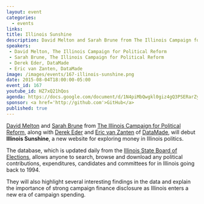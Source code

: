 ```yaml
---
layout: event
categories: 
  - events
links:
title: Illinois Sunshine
description: David Melton and Sarah Brune from The Illinois Campaign for Political Reform, along with Derek Eder and Eric van Zanten of DataMade, will debut Illinois Sunshine, a new website for exploring money in Illinois politics.
speakers:
 - David Melton, The Illinois Campaign for Political Reform
 - Sarah Brune, The Illinois Campaign for Political Reform
 - Derek Eder, DataMade
 - Eric van Zanten, DataMade
image: /images/events/167-illinois-sunshine.png
date: 2015-08-04T18:00:00-05:00
event_id: 167
youtube_id: HZ7xQ21hQos
agenda: https://docs.google.com/document/d/1N4piMbQwgkl0giz4gQ3PSERarZyidLnRF6tYVD5qQwQ/edit#
sponsor: <a href='http://github.com'>GitHub</a>
published: true
---
```


[David Melton](https://www.linkedin.com/pub/david-r-melton/14/349/1b3) and [Sarah Brune](https://www.linkedin.com/pub/sarah-brune/66/457/ab2) from [The Illinois Campaign for Political Reform](http://www.ilcampaign.org/), along with [Derek Eder](https://twitter.com/derekeder) and [Eric van Zanten](https://twitter.com/evanzanten) of [DataMade](http://datamade.us/), will debut **Illinois Sunshine**, a new website for exploring money in Illinois politics.

The database, which is updated daily from the [Illinois State Board of Elections](http://elections.il.gov/), allows anyone to search, browse and download any political contributions, expenditures, candidates and committees for in Illinois going back to 1994. 

They will also highlight several interesting findings in the data and explain the importance of strong campaign finance disclosure as Illinois enters a new era of campaign spending.